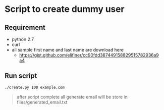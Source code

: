 # Script to create dummy user
## Requirement
* python 2.7
* curl
* all sample first name and last name are download here
   * https://gist.github.com/elifiner/cc90fdd387449158829515782936a9a4
 
## Run script
```bash
./create.py 100 example.com
```
> after script complete all generate email will be store in files/generated_email.txt
